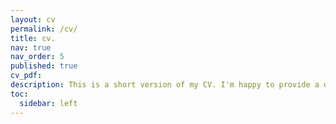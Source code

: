 ```yaml
---
layout: cv
permalink: /cv/
title: cv.
nav: true
nav_order: 5
published: true
cv_pdf: 
description: This is a short version of my CV. I'm happy to provide a detailed version on request.
toc:
  sidebar: left
---
```

